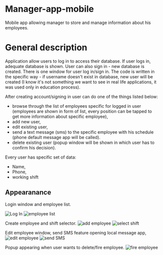 # Manager-app-mobile

Mobile app allowing manager to store and manage information about his employees.

# General description

Application allow users to log in to access their database. If user logs in, adequate database is shown. User can
also sign in - new database is created.
There is one window for user log in/sign in. The code is written in the specific way - if username doesn't exist in
database, new user will be created (I know it's not something we want to see in real life applications, it was used only
in education process).

After creating account/signing in user can do one of the things listed below:
* browse through the list of employees specific for logged in user (employees are shown in form of list, every position
can be tapped to get more information about specific employee),
* add new user,
* edit existing user,
* send a text message (sms) to the specific employee with his schedule (phone default message app will be called).
* delete existing user (popup window will be shown in which user has to confirm his decision).

Every user has specific set of data:
* Name,
* Phone,
* working shift

## Appearanance

Login window and employee list.

![Log In](img/login.jpg)
![employee list](img/employeelist.jpg)

Create employee and shift selector.
![add employee](img/createemployee.jpg)
![select shift](img/selectshift.jpg)

Edit employee window, send SMS feature opening local message app,
![edit employee](img/editemployee.jpg)
![send SMS](img/sendsms.jpg)

Popup appearing when user wants to delete/fire employee.
![fire employee](img/fireemployee.jpg)

